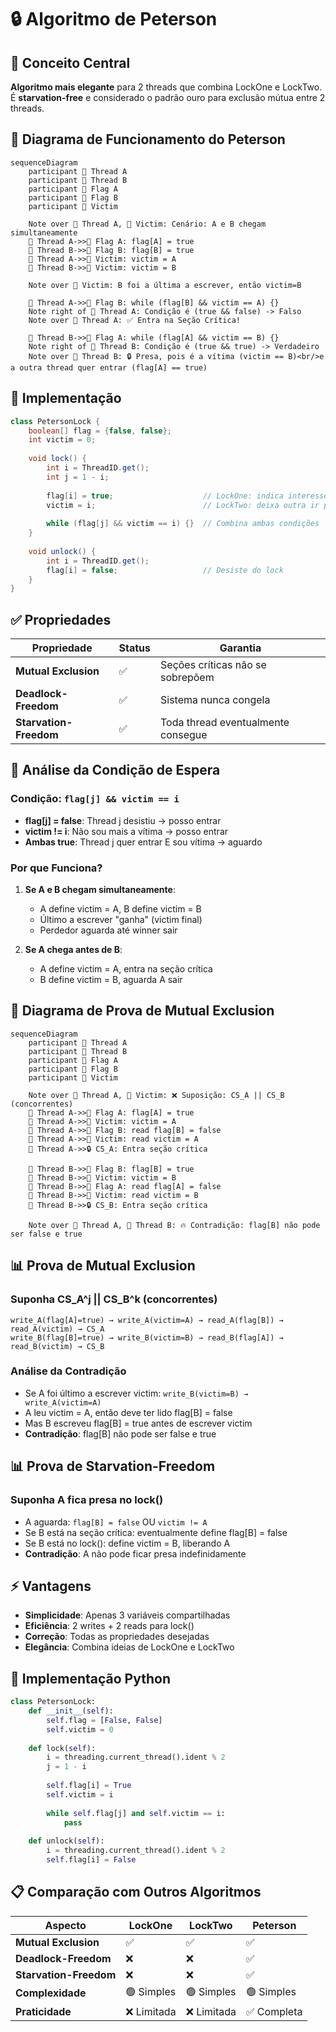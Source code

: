# 🔒 Algoritmo de Peterson

## 🎯 Conceito Central

**Algoritmo mais elegante** para 2 threads que combina LockOne e LockTwo. É **starvation-free** e considerado o padrão ouro para exclusão mútua entre 2 threads.

## 🎨 Diagrama de Funcionamento do Peterson

```mermaid
sequenceDiagram
    participant 👤 Thread A
    participant 👤 Thread B
    participant 🚩 Flag A
    participant 🚩 Flag B
    participant 🎯 Victim
    
    Note over 👤 Thread A, 🎯 Victim: Cenário: A e B chegam simultaneamente
    👤 Thread A->>🚩 Flag A: flag[A] = true
    👤 Thread B->>🚩 Flag B: flag[B] = true
    👤 Thread A->>🎯 Victim: victim = A
    👤 Thread B->>🎯 Victim: victim = B
    
    Note over 🎯 Victim: B foi a última a escrever, então victim=B
    
    👤 Thread A->>🚩 Flag B: while (flag[B] && victim == A) {}
    Note right of 👤 Thread A: Condição é (true && false) -> Falso
    Note over 👤 Thread A: ✅ Entra na Seção Crítica!
    
    👤 Thread B->>🚩 Flag A: while (flag[A] && victim == B) {}
    Note right of 👤 Thread B: Condição é (true && true) -> Verdadeiro
    Note over 👤 Thread B: 🔒 Presa, pois é a vítima (victim == B)<br/>e a outra thread quer entrar (flag[A] == true)
```

## 🔧 Implementação

```java
class PetersonLock {
    boolean[] flag = {false, false};
    int victim = 0;
    
    void lock() {
        int i = ThreadID.get();
        int j = 1 - i;
        
        flag[i] = true;                    // LockOne: indica interesse
        victim = i;                        // LockTwo: deixa outra ir primeiro
        
        while (flag[j] && victim == i) {}  // Combina ambas condições
    }
    
    void unlock() {
        int i = ThreadID.get();
        flag[i] = false;                   // Desiste do lock
    }
}
```

## ✅ Propriedades

| Propriedade | Status | Garantia |
|-------------|--------|----------|
| **Mutual Exclusion** | ✅ | Seções críticas não se sobrepõem |
| **Deadlock-Freedom** | ✅ | Sistema nunca congela |
| **Starvation-Freedom** | ✅ | Toda thread eventualmente consegue |

## 🔧 Análise da Condição de Espera

### Condição: `flag[j] && victim == i`

- **flag[j] = false**: Thread j desistiu → posso entrar
- **victim != i**: Não sou mais a vítima → posso entrar
- **Ambas true**: Thread j quer entrar E sou vítima → aguardo

### Por que Funciona?

1. **Se A e B chegam simultaneamente**:
   - A define victim = A, B define victim = B
   - Último a escrever "ganha" (victim final)
   - Perdedor aguarda até winner sair

2. **Se A chega antes de B**:
   - A define victim = A, entra na seção crítica
   - B define victim = B, aguarda A sair

## 🎨 Diagrama de Prova de Mutual Exclusion

```mermaid
sequenceDiagram
    participant 👤 Thread A
    participant 👤 Thread B
    participant 🚩 Flag A
    participant 🚩 Flag B
    participant 🎯 Victim
    
    Note over 👤 Thread A, 🎯 Victim: ❌ Suposição: CS_A || CS_B (concorrentes)
    👤 Thread A->>🚩 Flag A: flag[A] = true
    👤 Thread A->>🎯 Victim: victim = A
    👤 Thread A->>🚩 Flag B: read flag[B] = false
    👤 Thread A->>🎯 Victim: read victim = A
    👤 Thread A->>🔒 CS_A: Entra seção crítica
    
    👤 Thread B->>🚩 Flag B: flag[B] = true
    👤 Thread B->>🎯 Victim: victim = B
    👤 Thread B->>🚩 Flag A: read flag[A] = false
    👤 Thread B->>🎯 Victim: read victim = B
    👤 Thread B->>🔒 CS_B: Entra seção crítica
    
    Note over 👤 Thread A, 👤 Thread B: 🔥 Contradição: flag[B] não pode ser false e true
```

## 📊 Prova de Mutual Exclusion

### Suponha CS_A^j || CS_B^k (concorrentes)

```
write_A(flag[A]=true) → write_A(victim=A) → read_A(flag[B]) → read_A(victim) → CS_A
write_B(flag[B]=true) → write_B(victim=B) → read_B(flag[A]) → read_B(victim) → CS_B
```

### Análise da Contradição

- Se A foi último a escrever victim: `write_B(victim=B) → write_A(victim=A)`
- A leu victim = A, então deve ter lido flag[B] = false
- Mas B escreveu flag[B] = true antes de escrever victim
- **Contradição**: flag[B] não pode ser false e true

## 📊 Prova de Starvation-Freedom

### Suponha A fica presa no lock()

- A aguarda: `flag[B] = false` OU `victim != A`
- Se B está na seção crítica: eventualmente define flag[B] = false
- Se B está no lock(): define victim = B, liberando A
- **Contradição**: A não pode ficar presa indefinidamente

## ⚡ Vantagens

- **Simplicidade**: Apenas 3 variáveis compartilhadas
- **Eficiência**: 2 writes + 2 reads para lock()
- **Correção**: Todas as propriedades desejadas
- **Elegância**: Combina ideias de LockOne e LockTwo

## 🔧 Implementação Python

```python
class PetersonLock:
    def __init__(self):
        self.flag = [False, False]
        self.victim = 0
        
    def lock(self):
        i = threading.current_thread().ident % 2
        j = 1 - i
        
        self.flag[i] = True
        self.victim = i
        
        while self.flag[j] and self.victim == i:
            pass
            
    def unlock(self):
        i = threading.current_thread().ident % 2
        self.flag[i] = False
```

## 📋 Comparação com Outros Algoritmos

| Aspecto | LockOne | LockTwo | Peterson |
|---------|---------|---------|----------|
| **Mutual Exclusion** | ✅ | ✅ | ✅ |
| **Deadlock-Freedom** | ❌ | ❌ | ✅ |
| **Starvation-Freedom** | ❌ | ❌ | ✅ |
| **Complexidade** | 🟢 Simples | 🟢 Simples | 🟢 Simples |
| **Praticidade** | ❌ Limitada | ❌ Limitada | ✅ Completa | 